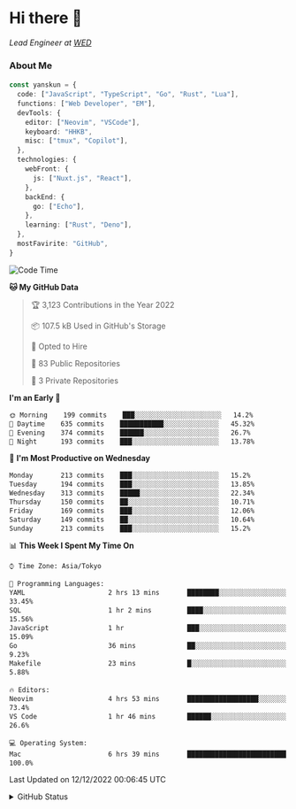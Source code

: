 # Hi there&nbsp;:wave:

_Lead Engineer at [WED](https://github.com/wedinc)_

### About Me

```ts
const yanskun = {
  code: ["JavaScript", "TypeScript", "Go", "Rust", "Lua"],
  functions: ["Web Developer", "EM"],
  devTools: {
    editor: ["Neovim", "VSCode"],
    keyboard: "HHKB",
    misc: ["tmux", "Copilot"],
  },
  technologies: {
    webFront: {
      js: ["Nuxt.js", "React"],
    },
    backEnd: {
      go: ["Echo"],
    },
    learning: ["Rust", "Deno"],
  },
  mostFavirite: "GitHub",
}
```

<!--START_SECTION:waka-->
![Code Time](http://img.shields.io/badge/Code%20Time-12%20hrs%2023%20mins-blue)

**🐱 My GitHub Data** 

> 🏆 3,123 Contributions in the Year 2022
 > 
> 📦 107.5 kB Used in GitHub's Storage 
 > 
> 💼 Opted to Hire
 > 
> 📜 83 Public Repositories 
 > 
> 🔑 3 Private Repositories  
 > 
**I'm an Early 🐤** 

```text
🌞 Morning    199 commits    ███░░░░░░░░░░░░░░░░░░░░░░   14.2% 
🌆 Daytime    635 commits    ███████████░░░░░░░░░░░░░░   45.32% 
🌃 Evening    374 commits    ██████░░░░░░░░░░░░░░░░░░░   26.7% 
🌙 Night      193 commits    ███░░░░░░░░░░░░░░░░░░░░░░   13.78%

```
📅 **I'm Most Productive on Wednesday** 

```text
Monday       213 commits    ███░░░░░░░░░░░░░░░░░░░░░░   15.2% 
Tuesday      194 commits    ███░░░░░░░░░░░░░░░░░░░░░░   13.85% 
Wednesday    313 commits    █████░░░░░░░░░░░░░░░░░░░░   22.34% 
Thursday     150 commits    ██░░░░░░░░░░░░░░░░░░░░░░░   10.71% 
Friday       169 commits    ███░░░░░░░░░░░░░░░░░░░░░░   12.06% 
Saturday     149 commits    ██░░░░░░░░░░░░░░░░░░░░░░░   10.64% 
Sunday       213 commits    ███░░░░░░░░░░░░░░░░░░░░░░   15.2%

```


📊 **This Week I Spent My Time On** 

```text
⌚︎ Time Zone: Asia/Tokyo

💬 Programming Languages: 
YAML                     2 hrs 13 mins       ████████░░░░░░░░░░░░░░░░░   33.45% 
SQL                      1 hr 2 mins         ████░░░░░░░░░░░░░░░░░░░░░   15.56% 
JavaScript               1 hr                ███░░░░░░░░░░░░░░░░░░░░░░   15.09% 
Go                       36 mins             ██░░░░░░░░░░░░░░░░░░░░░░░   9.23% 
Makefile                 23 mins             █░░░░░░░░░░░░░░░░░░░░░░░░   5.88%

🔥 Editors: 
Neovim                   4 hrs 53 mins       ██████████████████░░░░░░░   73.4% 
VS Code                  1 hr 46 mins        ██████░░░░░░░░░░░░░░░░░░░   26.6%

💻 Operating System: 
Mac                      6 hrs 39 mins       █████████████████████████   100.0%

```


 Last Updated on 12/12/2022 00:06:45 UTC
<!--END_SECTION:waka-->

<details>
<summary>GitHub Status</summary>
<picture>
  <source media="(prefers-color-scheme: dark)" srcset="https://raw.githubusercontent.com/yanskun/yanskun/master/profile-summary-card-output/nord_dark/0-profile-details.svg">
 <img src="https://raw.githubusercontent.com/yanskun/yanskun/master/profile-summary-card-output/default/0-profile-details.svg">
</picture>
<br>
<picture>
  <source media="(prefers-color-scheme: dark)" srcset="https://raw.githubusercontent.com/yanskun/yanskun/master/profile-summary-card-output/nord_dark/1-repos-per-language.svg">
 <img src="https://raw.githubusercontent.com/yanskun/yanskun/master/profile-summary-card-output/default/1-repos-per-language.svg">
</picture>
<picture>
  <source media="(prefers-color-scheme: dark)" srcset="https://raw.githubusercontent.com/yanskun/yanskun/master/profile-summary-card-output/nord_dark/2-most-commit-language.svg">
 <img src="https://raw.githubusercontent.com/yanskun/yanskun/master/profile-summary-card-output/default/2-most-commit-language.svg">
</picture>
<br>
<picture>
  <source media="(prefers-color-scheme: dark)" srcset="https://raw.githubusercontent.com/yanskun/yanskun/master/profile-summary-card-output/nord_dark/3-stats.svg">
 <img src="https://raw.githubusercontent.com/yanskun/yanskun/master/profile-summary-card-output/default/3-stats.svg">
</picture>
<picture>
  <source media="(prefers-color-scheme: dark)" srcset="https://raw.githubusercontent.com/yanskun/yanskun/master/profile-summary-card-output/nord_dark/4-productive-time.svg">
 <img src="https://raw.githubusercontent.com/yanskun/yanskun/master/profile-summary-card-output/default/4-productive-time.svg">
</picture>
</details>

